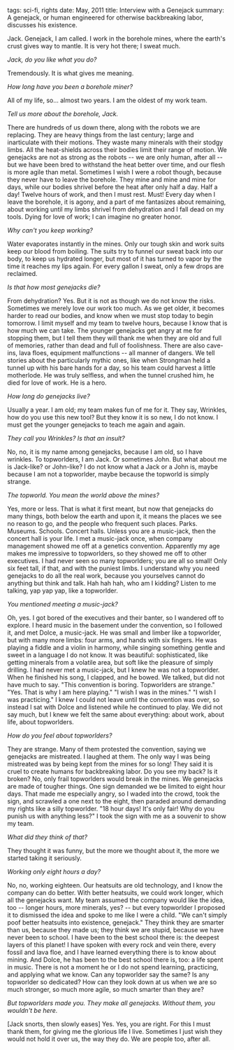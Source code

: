 tags: sci-fi, rights
date: May, 2011
title: Interview with a Genejack
summary: A genejack, or human engineered for otherwise backbreaking labor, discusses his existence.

Jack. Genejack, I am called. I work in the borehole mines, where the earth's crust gives way to mantle. It is very hot there; I sweat much.

*Jack, do you like what you do?*

Tremendously. It is what gives me meaning.

*How long have you been a borehole miner?*

All of my life, so... almost two years. I am the oldest of my work team.

*Tell us more about the borehole, Jack.*

There are hundreds of us down there, along with the robots we are replacing. They are heavy things from the last century; large and inarticulate with their motions. They waste many minerals with their stodgy limbs. All the heat-shields across their bodies limit their range of motion. We genejacks are not as strong as the robots -- we are only human, after all -- but we have been bred to withstand the heat better over time, and our flesh is more agile than metal. Sometimes I wish I were a robot though, because they never have to leave the borehole. They mine and mine and mine for days, while our bodies shrivel before the heat after only half a day. Half a day! Twelve hours of work, and then I must rest. Must! Every day when I leave the borehole, it is agony, and a part of me fantasizes about remaining, about working until my limbs shrivel from dehydration and I fall dead on my tools. Dying for love of work; I can imagine no greater honor.

*Why can't you keep working?*

Water evaporates instantly in the mines. Only our tough skin and work suits keep our blood from boiling. The suits try to funnel our sweat back into our body, to keep us hydrated longer, but most of it has turned to vapor by the time it reaches my lips again. For every gallon I sweat, only a few drops are reclaimed.

*Is that how most genejacks die?*

From dehydration? Yes. But it is not as though we do not know the risks. Sometimes we merely love our work too much. As we get older, it becomes harder to read our bodies, and know when we must stop today to begin tomorrow. I limit myself and my team to twelve hours, because I know that is how much we can take. The younger genejacks get angry at me for stopping them, but I tell them they will thank me when they are old and full of memories, rather than dead and full of foolishness. There are also cave-ins, lava floes, equipment malfunctions -- all manner of dangers. We tell stories about the particularly mythic ones, like when Strongman held a tunnel up with his bare hands for a day, so his team could harvest a little motherlode. He was truly selfless, and when the tunnel crushed him, he died for love of work. He is a hero.

*How long do genejacks live?*

Usually a year. I am old; my team makes fun of me for it. They say, Wrinkles, how do you use this new tool? But they know it is so new, I do not know. I must get the younger genejacks to teach me again and again.

*They call you Wrinkles? Is that an insult?*

No, no, it is my name among genejacks, because I am old, so I have wrinkles. To topworlders, I am Jack. Or sometimes John. But what about me is Jack-like? or John-like? I do not know what a Jack or a John is, maybe because I am not a topworlder, maybe because the topworld is simply strange.

*The topworld. You mean the world above the mines?*

Yes, more or less. That is what it first meant, but now that genejacks do many things, both below the earth and upon it, it means the places we see no reason to go, and the people who frequent such places. Parks. Museums. Schools. Concert halls. Unless you are a music-jack, then the concert hall is your life. I met a music-jack once, when company management showed me off at a genetics convention. Apparently my age makes me impressive to topworlders, so they showed me off to other executives. I had never seen so many topworlders; you are all so small! Only six feet tall, if that, and with the puniest limbs. I understand why you need genejacks to do all the real work, because you yourselves cannot do anything but think and talk. Hah hah hah, who am I kidding? Listen to me talking, yap yap yap, like a topworlder.

*You mentioned meeting a music-jack?*

Oh, yes. I got bored of the executives and their banter, so I wandered off to explore. I heard music in the basement under the convention, so I followed it, and met Dolce, a music-jack. He was small and limber like a topworlder, but with many more limbs: four arms, and hands with six fingers. He was playing a fiddle and a violin in harmony, while singing something gentle and sweet in a language I do not know. It was beautiful: sophisticated, like getting minerals from a volatile area, but soft like the pleasure of simply drilling. I had never met a music-jack, but I knew he was not a topworlder. When he finished his song, I clapped, and he bowed. We talked, but did not have much to say. "This convention is boring. Topworlders are strange." "Yes. That is why I am here playing." "I wish I was in the mines." "I wish I was practicing." I knew I could not leave until the convention was over, so instead I sat with Dolce and listened while he continued to play. We did not say much, but I knew we felt the same about everything: about work, about life, about topworlders.

*How do you feel about topworlders?*

They are strange. Many of them protested the convention, saying we genejacks are mistreated. I laughed at them. The only way I was being mistreated was by being kept from the mines for so long! They said it is cruel to create humans for backbreaking labor. Do you see my back? Is it broken? No, only frail topworlders would break in the mines. We genejacks are made of tougher things. One sign demanded we be limited to eight hour days. That made me especially angry, so I waded into the crowd, took the sign, and scrawled a one next to the eight, then paraded around demanding my rights like a silly topworlder. "18 hour days! It's only fair! Why do you punish us with anything less?" I took the sign with me as a souvenir to show my team.

*What did they think of that?*

They thought it was funny, but the more we thought about it, the more we started taking it seriously.

*Working only eight hours a day?*

No, no, working eighteen. Our heatsuits are old technology, and I know the company can do better. With better heatsuits, we could work longer, which all the genejacks want. My team assumed the company would like the idea, too -- longer hours, more minerals, yes? -- but every topworlder I proposed it to dismissed the idea and spoke to me like I were a child. "We can't simply poof better heatsuits into existence, genejack." They think they are smarter than us, because they made us; they think we are stupid, because we have never been to school. I have been to the best school there is: the deepest layers of this planet! I have spoken with every rock and vein there, every fossil and lava floe, and I have learned everything there is to know about mining. And Dolce, he has been to the best school there is, too: a life spent in music. There is not a moment he or I do not spend learning, practicing, and applying what we know. Can any topworlder say the same? Is any topworlder so dedicated? How can they look down at us when we are so much stronger, so much more agile, so much smarter than they are?

*But topworlders made you. They make all genejacks. Without them, you wouldn't be here.*

[Jack snorts, then slowly eases] Yes. Yes, you are right. For this I must thank them, for giving me the glorious life I live. Sometimes I just wish they would not hold it over us, the way they do. We are people too, after all.